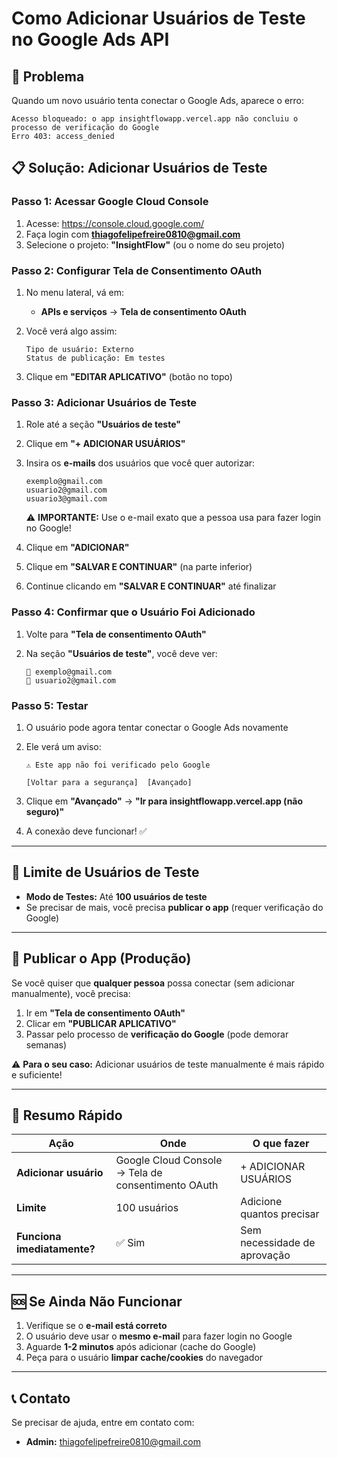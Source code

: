 # Como Adicionar Usuários de Teste no Google Ads API

## 🚨 Problema

Quando um novo usuário tenta conectar o Google Ads, aparece o erro:

```
Acesso bloqueado: o app insightflowapp.vercel.app não concluiu o processo de verificação do Google
Erro 403: access_denied
```

## 📋 Solução: Adicionar Usuários de Teste

### Passo 1: Acessar Google Cloud Console

1. Acesse: https://console.cloud.google.com/
2. Faça login com **thiagofelipefreire0810@gmail.com**
3. Selecione o projeto: **"InsightFlow"** (ou o nome do seu projeto)

### Passo 2: Configurar Tela de Consentimento OAuth

1. No menu lateral, vá em:
   - **APIs e serviços** → **Tela de consentimento OAuth**
   
2. Você verá algo assim:
   ```
   Tipo de usuário: Externo
   Status de publicação: Em testes
   ```

3. Clique em **"EDITAR APLICATIVO"** (botão no topo)

### Passo 3: Adicionar Usuários de Teste

1. Role até a seção **"Usuários de teste"**

2. Clique em **"+ ADICIONAR USUÁRIOS"**

3. Insira os **e-mails** dos usuários que você quer autorizar:
   ```
   exemplo@gmail.com
   usuario2@gmail.com
   usuario3@gmail.com
   ```
   ⚠️ **IMPORTANTE:** Use o e-mail exato que a pessoa usa para fazer login no Google!

4. Clique em **"ADICIONAR"**

5. Clique em **"SALVAR E CONTINUAR"** (na parte inferior)

6. Continue clicando em **"SALVAR E CONTINUAR"** até finalizar

### Passo 4: Confirmar que o Usuário Foi Adicionado

1. Volte para **"Tela de consentimento OAuth"**

2. Na seção **"Usuários de teste"**, você deve ver:
   ```
   👤 exemplo@gmail.com
   👤 usuario2@gmail.com
   ```

### Passo 5: Testar

1. O usuário pode agora tentar conectar o Google Ads novamente

2. Ele verá um aviso:
   ```
   ⚠️ Este app não foi verificado pelo Google
   
   [Voltar para a segurança]  [Avançado]
   ```

3. Clique em **"Avançado"** → **"Ir para insightflowapp.vercel.app (não seguro)"**

4. A conexão deve funcionar! ✅

---

## 🔄 Limite de Usuários de Teste

- **Modo de Testes:** Até **100 usuários de teste**
- Se precisar de mais, você precisa **publicar o app** (requer verificação do Google)

---

## 🚀 Publicar o App (Produção)

Se você quiser que **qualquer pessoa** possa conectar (sem adicionar manualmente), você precisa:

1. Ir em **"Tela de consentimento OAuth"**
2. Clicar em **"PUBLICAR APLICATIVO"**
3. Passar pelo processo de **verificação do Google** (pode demorar semanas)

⚠️ **Para o seu caso:** Adicionar usuários de teste manualmente é mais rápido e suficiente!

---

## 📝 Resumo Rápido

| Ação | Onde | O que fazer |
|------|------|-------------|
| **Adicionar usuário** | Google Cloud Console → Tela de consentimento OAuth | + ADICIONAR USUÁRIOS |
| **Limite** | 100 usuários | Adicione quantos precisar |
| **Funciona imediatamente?** | ✅ Sim | Sem necessidade de aprovação |

---

## 🆘 Se Ainda Não Funcionar

1. Verifique se o **e-mail está correto**
2. O usuário deve usar o **mesmo e-mail** para fazer login no Google
3. Aguarde **1-2 minutos** após adicionar (cache do Google)
4. Peça para o usuário **limpar cache/cookies** do navegador

---

## 📞 Contato

Se precisar de ajuda, entre em contato com:
- **Admin:** thiagofelipefreire0810@gmail.com

